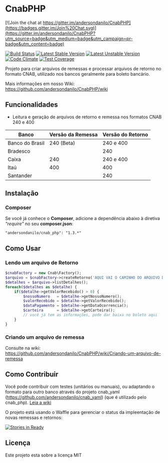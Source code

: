 CnabPHP
=======

[![Join the chat at https://gitter.im/andersondanilo/CnabPHP](https://badges.gitter.im/Join%20Chat.svg)](https://gitter.im/andersondanilo/CnabPHP?utm_source=badge&utm_medium=badge&utm_campaign=pr-badge&utm_content=badge)

[![Build Status](https://secure.travis-ci.org/andersondanilo/CnabPHP.png?branch=master)](http://travis-ci.org/andersondanilo/CnabPHP)
[![Latest Stable Version](https://poser.pugx.org/andersondanilo/cnab_php/v/stable.svg)](https://packagist.org/packages/andersondanilo/cnab_php)
[![Latest Unstable Version](https://poser.pugx.org/andersondanilo/cnab_php/v/unstable.svg)](https://packagist.org/packages/andersondanilo/cnab_php)
[![Code Climate](https://codeclimate.com/github/andersondanilo/CnabPHP/badges/gpa.svg)](https://codeclimate.com/github/andersondanilo/CnabPHP)
[![Test Coverage](https://codeclimate.com/github/andersondanilo/CnabPHP/badges/coverage.svg)](https://codeclimate.com/github/andersondanilo/CnabPHP/coverage)


Projeto para criar arquivos de remessas e processar arquivos de retorno no formato CNAB, utilizado nos bancos geralmente para boleto bancário.

Mais informações em nosso Wiki: https://github.com/andersondanilo/CnabPHP/wiki


## Funcionalidades

* Leitura e geração de arquivos de retorno e remessa nos formatos CNAB 240 e 400

| Banco           | Versão da Remessa  | Versão do Retorno  |
|-----------------|--------------------|--------------------|
| Banco do Brasil | 240 (Beta)         | 240 e 400          |
| Bradesco        |                    | 240                |
| Caixa           | 240                | 240 e 400          |
| Itaú            | 400                | 400                |
| Santander       |                    | 240                |

## Instalação
### Composer
Se você já conhece o **Composer**, adicione a dependência abaixo à diretiva *"require"* no seu **composer.json**:
```
"andersondanilo/cnab_php": "1.3.*"
```

## Como Usar
### Lendo um arquivo de Retorno
```php
$cnabFactory = new Cnab\Factory();
$arquivo = $cnabFactory->createRetorno('AQUI VAI O CAMINHO DO ARQUIVO DE RETORNO, EX: RET1010.RET');
$detalhes = $arquivo->listDetalhes();
foreach($detalhes as $detalhe) {
    if($detalhe->getValorRecebido() > 0) {
        $nossoNumero   = $detalhe->getNossoNumero();
        $valorRecebido = $detalhe->getValorRecebido();
        $dataPagamento = $detalhe->getDataOcorrencia();
        $carteira      = $detalhe->getCarteira();
        // você já tem as informações, pode dar baixa no boleto aqui
    }
}
```
### Criando um arquivo de remessa

Consulte na wiki: https://github.com/andersondanilo/CnabPHP/wiki/Criando-um-arquivo-de-remessa

## Como Contribuir
Você pode contribuir com testes (unitários ou manuais), ou adaptando o formato para outro banco através do projeto cnab_yaml (https://github.com/andersondanilo/cnab_yaml) (que é utilizado pelo cnab_php).  [Leia a wiki](https://github.com/andersondanilo/CnabPHP/wiki)

O projeto está usando o Waffle para gerenciar o status da impleentação de novas remessas e retornos:

[![Stories in Ready](https://badge.waffle.io/andersondanilo/CnabPHP.png?label=ready&title=Ready)](http://waffle.io/andersondanilo/CnabPHP)


## Licença
Este projeto esta sobre a licença MIT

